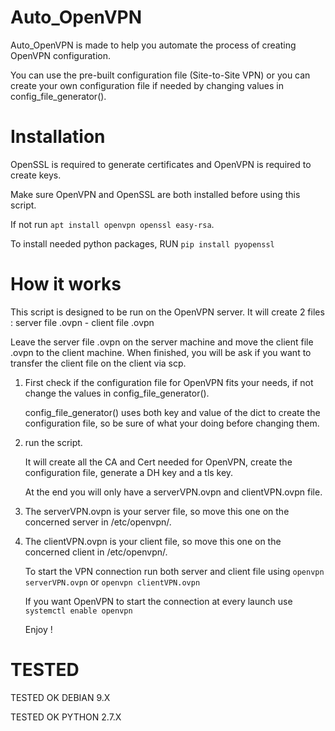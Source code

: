 # Auto_OpenVPN

Auto_OpenVPN is made to help you automate the process of creating OpenVPN configuration.

You can use the pre-built configuration file (Site-to-Site VPN) or you can create your own configuration file if needed by changing values in config_file_generator().

# Installation

OpenSSL is required to generate certificates and OpenVPN is required to create keys.

Make sure OpenVPN and OpenSSL are both installed before using this script.

If not run ```apt install openvpn openssl easy-rsa```.

To install needed python packages, RUN ```pip install pyopenssl```

# How it works

This script is designed to be run on the OpenVPN server. It will create 2 files : server file .ovpn - client file .ovpn

Leave the server file .ovpn on the server machine and move the client file .ovpn to the client machine. When finished, you will be ask if you want to transfer the client file on the client via scp.



1.  First check if the configuration file for OpenVPN fits your needs, if not change the values in config_file_generator().

    config_file_generator() uses both key and value of the dict to create the configuration file, so be sure of what your doing before    changing them.

2.  run the script.

    It will create all the CA and Cert needed for OpenVPN, create the configuration file, generate a DH key and a tls key.

    At the end you will only have a serverVPN.ovpn and clientVPN.ovpn file.

3.  The serverVPN.ovpn is your server file, so move this one on the concerned server in /etc/openvpn/.

4.  The clientVPN.ovpn is your client file, so move this one on the concerned client in /etc/openvpn/.

    To start the VPN connection run both server and client file using ```openvpn serverVPN.ovpn``` or ```openvpn clientVPN.ovpn```

    If you want OpenVPN to start the connection at every launch use ```systemctl enable openvpn```

    Enjoy !

# TESTED

TESTED OK DEBIAN 9.X

TESTED OK PYTHON 2.7.X
